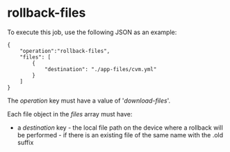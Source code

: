 # rollback-files

To execute this job, use the following JSON as an example:
```
{
    "operation":"rollback-files",
    "files": [
        {
            "destination": "./app-files/cvm.yml"
        }
    ]
}
```

The *operation* key must have a value of '*download-files*'.

Each file object in the *files* array must have:
* a *destination* key - the local file path on the device where a rollback will be performed - if there is an existing file of the same name with the .old suffix
